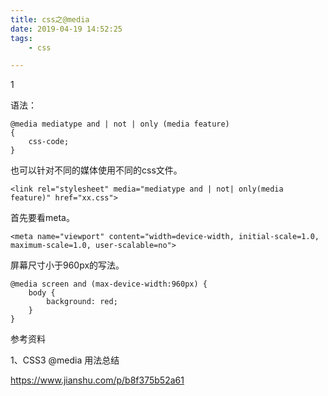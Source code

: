 ```yaml
---
title: css之@media
date: 2019-04-19 14:52:25
tags:
	- css

---
```


1

语法：

```
@media mediatype and | not | only (media feature)
{
    css-code;
}
```

也可以针对不同的媒体使用不同的css文件。

```
<link rel="stylesheet" media="mediatype and | not| only(media feature)" href="xx.css">
```



首先要看meta。

```
<meta name="viewport" content="width=device-width, initial-scale=1.0, maximum-scale=1.0, user-scalable=no">
```



屏幕尺寸小于960px的写法。

```
@media screen and (max-device-width:960px) {
    body {
        background: red;
    }
}
```



参考资料

1、CSS3 @media 用法总结

https://www.jianshu.com/p/b8f375b52a61